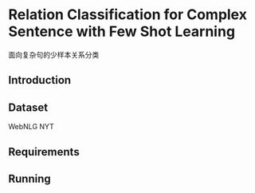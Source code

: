# Relation Classification for Complex Sentence with Few Shot Learning
面向复杂句的少样本关系分类

## Introduction

## Dataset
WebNLG
NYT

## Requirements

## Running